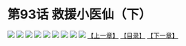 # 第93话 救援小医仙（下）
![](https://mhpic.xiaomingtaiji.net/comic/D/斗破苍穹拆分版/93话/1.jpg-zymk.middle.webp)
![](https://mhpic.xiaomingtaiji.net/comic/D/斗破苍穹拆分版/93话/2.jpg-zymk.middle.webp)
![](https://mhpic.xiaomingtaiji.net/comic/D/斗破苍穹拆分版/93话/3.jpg-zymk.middle.webp)
![](https://mhpic.xiaomingtaiji.net/comic/D/斗破苍穹拆分版/93话/4.jpg-zymk.middle.webp)
![](https://mhpic.xiaomingtaiji.net/comic/D/斗破苍穹拆分版/93话/5.jpg-zymk.middle.webp)
![](https://mhpic.xiaomingtaiji.net/comic/D/斗破苍穹拆分版/93话/6.jpg-zymk.middle.webp)
![](https://mhpic.xiaomingtaiji.net/comic/D/斗破苍穹拆分版/93话/7.jpg-zymk.middle.webp)
![](https://mhpic.xiaomingtaiji.net/comic/D/斗破苍穹拆分版/93话/8.jpg-zymk.middle.webp)
![](https://mhpic.xiaomingtaiji.net/comic/D/斗破苍穹拆分版/93话/9.jpg-zymk.middle.webp)
[【上一章】](./92.md)
[【目录】](./READMD.md)
[【下一章】](./94.md)
